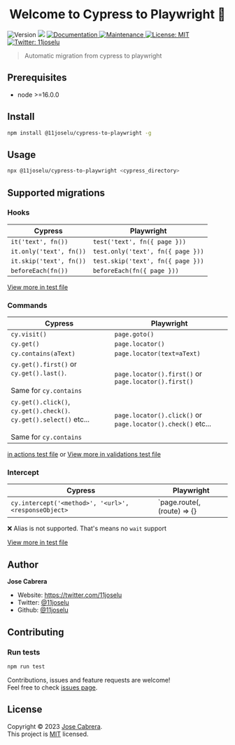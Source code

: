 <h1 align="center">Welcome to Cypress to Playwright 👋</h1>
<p>
  <img alt="Version" src="https://img.shields.io/badge/version-0.0.1-blue.svg?cacheSeconds=2592000" />
  <img src="https://img.shields.io/badge/node-%3E%3D16.0.0-blue.svg" />
  <a href="https://github.com/11joselu/cypress-to-playwright#readme" target="_blank">
    <img alt="Documentation" src="https://img.shields.io/badge/documentation-yes-brightgreen.svg" />
  </a>
  <a href="https://github.com/11joselu/cypress-to-playwright/graphs/commit-activity" target="_blank">
    <img alt="Maintenance" src="https://img.shields.io/badge/Maintained%3F-yes-green.svg" />
  </a>
  <a href="https://github.com/11joselu/cypress-to-playwright/blob/master/LICENSE" target="_blank">
    <img alt="License: MIT" src="https://img.shields.io/github/license/11joselu/Cypress to Playwright" />
  </a>
  <a href="https://twitter.com/11joselu" target="_blank">
    <img alt="Twitter: 11joselu" src="https://img.shields.io/twitter/follow/11joselu.svg?style=social" />
  </a>
</p>

> Automatic migration from cypress to playwright

## Prerequisites

- node >=16.0.0

## Install

```sh
npm install @11joselu/cypress-to-playwright -g
```

## Usage

```sh
npx @11joselu/cypress-to-playwright <cypress_directory>
```

## Supported migrations

### Hooks
| Cypress                 | Playwright                        |
|-------------------------|-----------------------------------|
| `it('text', fn())`      | `test('text', fn({ page }))`      |
| `it.only('text', fn())` | `test.only('text', fn({ page }))` |
| `it.skip('text', fn())` | `test.skip('text', fn({ page }))` |
| `beforeEach(fn())`      | `beforeEach(fn({ page }))`        |

[View more in test file](/test/converter.hooks.test.ts)

### Commands
| Cypress                                                                                             | Playwright                                                  |
|-----------------------------------------------------------------------------------------------------|-------------------------------------------------------------|
| `cy.visit()`                                                                                        | `page.goto()`                                               |
| `cy.get()`                                                                                          | `page.locator()`                                            |
| `cy.contains(aText)`                                                                                | `page.locator(text=aText)`                                  |
| `cy.get().first()` or `cy.get().last()`. <br/><br/>Same for `cy.contains`                           | `page.locator().first()` or `page.locator().first()`        |
| `cy.get().click()`, `cy.get().check()`. `cy.get().select()` etc... <br/><br/>Same for `cy.contains` | `page.locator().click()` or `page.locator().check()` etc... |

[in actions test file](/test/converter.cy-validations.test.ts) or [View more in validations test file](/test/converter.cy-actions.test.ts)


### Intercept
| Cypress                                              | Playwright                       |
|------------------------------------------------------|----------------------------------|
| `cy.intercept('<method>', '<url>', <responseObject>` | `page.route(<url>, (route) => {} | 

❌ Alias is not supported. That's means no `wait` support 

[View more in test file](/test/converter.cy-commands.test.ts)


## Author

**Jose Cabrera**

* Website: https://twitter.com/11joselu
* Twitter: [@11joselu](https://twitter.com/11joselu)
* Github: [@11joselu](https://github.com/11joselu)

## Contributing

### Run tests

```sh
npm run test
```

Contributions, issues and feature requests are welcome!<br />Feel free to check [issues page](https://github.com/11joselu/cypress-to-playwright/issues).



##  License

Copyright © 2023 [Jose Cabrera](https://github.com/11joselu).<br />
This project is [MIT](https://github.com/11joselu/cypress-to-playwright/blob/master/LICENSE) licensed.
